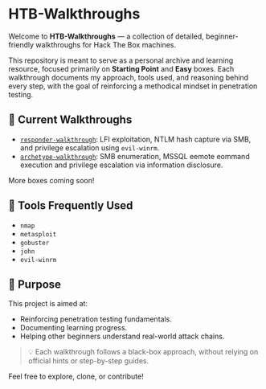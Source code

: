 # HTB-Walkthroughs

Welcome to **HTB-Walkthroughs** — a collection of detailed, beginner-friendly walkthroughs for Hack The Box machines.

This repository is meant to serve as a personal archive and learning resource, focused primarily on **Starting Point** and **Easy** boxes. Each walkthrough documents my approach, tools used, and reasoning behind every step, with the goal of reinforcing a methodical mindset in penetration testing.

## 📌 Current Walkthroughs

- [`responder-walkthrough`](./responder-walkthrough): LFI exploitation, NTLM hash capture via SMB, and privilege escalation using `evil-winrm`.
- [`archetype-walkthrough`](./archetype-walkthrough): SMB enumeration, MSSQL eemote eommand execution and privilege escalation via information disclosure.

More boxes coming soon!

## 🧰 Tools Frequently Used

- `nmap`
- `metasploit`
- `gobuster`
- `john`
- `evil-winrm`

## 🎯 Purpose

This project is aimed at:
- Reinforcing penetration testing fundamentals.
- Documenting learning progress.
- Helping other beginners understand real-world attack chains.

> 💡 Each walkthrough follows a black-box approach, without relying on official hints or step-by-step guides.

Feel free to explore, clone, or contribute!
